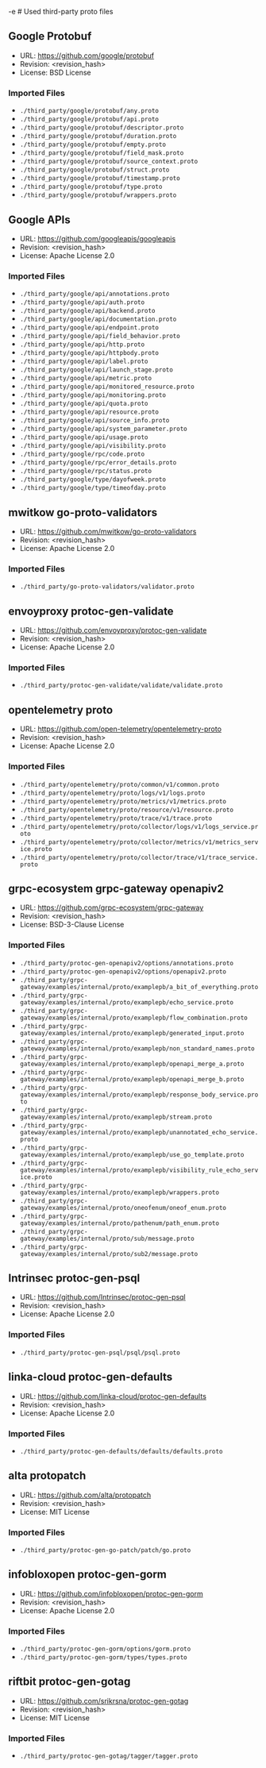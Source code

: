 -e # Used third-party proto files

## Google Protobuf

- URL: https://github.com/google/protobuf
- Revision: <revision_hash>
- License: BSD License

### Imported Files

- `./third_party/google/protobuf/any.proto`
- `./third_party/google/protobuf/api.proto`
- `./third_party/google/protobuf/descriptor.proto`
- `./third_party/google/protobuf/duration.proto`
- `./third_party/google/protobuf/empty.proto`
- `./third_party/google/protobuf/field_mask.proto`
- `./third_party/google/protobuf/source_context.proto`
- `./third_party/google/protobuf/struct.proto`
- `./third_party/google/protobuf/timestamp.proto`
- `./third_party/google/protobuf/type.proto`
- `./third_party/google/protobuf/wrappers.proto`

## Google APIs

- URL: https://github.com/googleapis/googleapis
- Revision: <revision_hash>
- License: Apache License 2.0

### Imported Files

- `./third_party/google/api/annotations.proto`
- `./third_party/google/api/auth.proto`
- `./third_party/google/api/backend.proto`
- `./third_party/google/api/documentation.proto`
- `./third_party/google/api/endpoint.proto`
- `./third_party/google/api/field_behavior.proto`
- `./third_party/google/api/http.proto`
- `./third_party/google/api/httpbody.proto`
- `./third_party/google/api/label.proto`
- `./third_party/google/api/launch_stage.proto`
- `./third_party/google/api/metric.proto`
- `./third_party/google/api/monitored_resource.proto`
- `./third_party/google/api/monitoring.proto`
- `./third_party/google/api/quota.proto`
- `./third_party/google/api/resource.proto`
- `./third_party/google/api/source_info.proto`
- `./third_party/google/api/system_parameter.proto`
- `./third_party/google/api/usage.proto`
- `./third_party/google/api/visibility.proto`
- `./third_party/google/rpc/code.proto`
- `./third_party/google/rpc/error_details.proto`
- `./third_party/google/rpc/status.proto`
- `./third_party/google/type/dayofweek.proto`
- `./third_party/google/type/timeofday.proto`

## mwitkow go-proto-validators

- URL: https://github.com/mwitkow/go-proto-validators
- Revision: <revision_hash>
- License: Apache License 2.0

### Imported Files

- `./third_party/go-proto-validators/validator.proto`

## envoyproxy protoc-gen-validate

- URL: https://github.com/envoyproxy/protoc-gen-validate
- Revision: <revision_hash>
- License: Apache License 2.0

### Imported Files

- `./third_party/protoc-gen-validate/validate/validate.proto`

## opentelemetry proto

- URL: https://github.com/open-telemetry/opentelemetry-proto
- Revision: <revision_hash>
- License: Apache License 2.0

### Imported Files

- `./third_party/opentelemetry/proto/common/v1/common.proto`
- `./third_party/opentelemetry/proto/logs/v1/logs.proto`
- `./third_party/opentelemetry/proto/metrics/v1/metrics.proto`
- `./third_party/opentelemetry/proto/resource/v1/resource.proto`
- `./third_party/opentelemetry/proto/trace/v1/trace.proto`
- `./third_party/opentelemetry/proto/collector/logs/v1/logs_service.proto`
- `./third_party/opentelemetry/proto/collector/metrics/v1/metrics_service.proto`
- `./third_party/opentelemetry/proto/collector/trace/v1/trace_service.proto`

## grpc-ecosystem grpc-gateway openapiv2

- URL: https://github.com/grpc-ecosystem/grpc-gateway
- Revision: <revision_hash>
- License: BSD-3-Clause License

### Imported Files

- `./third_party/protoc-gen-openapiv2/options/annotations.proto`
- `./third_party/protoc-gen-openapiv2/options/openapiv2.proto`
- `./third_party/grpc-gateway/examples/internal/proto/examplepb/a_bit_of_everything.proto`
- `./third_party/grpc-gateway/examples/internal/proto/examplepb/echo_service.proto`
- `./third_party/grpc-gateway/examples/internal/proto/examplepb/flow_combination.proto`
- `./third_party/grpc-gateway/examples/internal/proto/examplepb/generated_input.proto`
- `./third_party/grpc-gateway/examples/internal/proto/examplepb/non_standard_names.proto`
- `./third_party/grpc-gateway/examples/internal/proto/examplepb/openapi_merge_a.proto`
- `./third_party/grpc-gateway/examples/internal/proto/examplepb/openapi_merge_b.proto`
- `./third_party/grpc-gateway/examples/internal/proto/examplepb/response_body_service.proto`
- `./third_party/grpc-gateway/examples/internal/proto/examplepb/stream.proto`
- `./third_party/grpc-gateway/examples/internal/proto/examplepb/unannotated_echo_service.proto`
- `./third_party/grpc-gateway/examples/internal/proto/examplepb/use_go_template.proto`
- `./third_party/grpc-gateway/examples/internal/proto/examplepb/visibility_rule_echo_service.proto`
- `./third_party/grpc-gateway/examples/internal/proto/examplepb/wrappers.proto`
- `./third_party/grpc-gateway/examples/internal/proto/oneofenum/oneof_enum.proto`
- `./third_party/grpc-gateway/examples/internal/proto/pathenum/path_enum.proto`
- `./third_party/grpc-gateway/examples/internal/proto/sub/message.proto`
- `./third_party/grpc-gateway/examples/internal/proto/sub2/message.proto`

## Intrinsec protoc-gen-psql

- URL: https://github.com/Intrinsec/protoc-gen-psql
- Revision: <revision_hash>
- License: Apache License 2.0

### Imported Files

- `./third_party/protoc-gen-psql/psql/psql.proto`

## linka-cloud protoc-gen-defaults

- URL: https://github.com/linka-cloud/protoc-gen-defaults
- Revision: <revision_hash>
- License: Apache License 2.0

### Imported Files

- `./third_party/protoc-gen-defaults/defaults/defaults.proto`

## alta protopatch

- URL: https://github.com/alta/protopatch
- Revision: <revision_hash>
- License: MIT License

### Imported Files

- `./third_party/protoc-gen-go-patch/patch/go.proto`

## infobloxopen protoc-gen-gorm

- URL: https://github.com/infobloxopen/protoc-gen-gorm
- Revision: <revision_hash>
- License: Apache License 2.0

### Imported Files

- `./third_party/protoc-gen-gorm/options/gorm.proto`
- `./third_party/protoc-gen-gorm/types/types.proto`

## riftbit protoc-gen-gotag

- URL: https://github.com/srikrsna/protoc-gen-gotag
- Revision: <revision_hash>
- License: MIT License

### Imported Files

- `./third_party/protoc-gen-gotag/tagger/tagger.proto`

